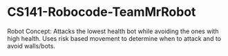 # CS141-Robocode-TeamMrRobot

Robot Concept: Attacks the lowest health bot while avoiding the ones with high health. Uses risk based movement to determine when to attack and to avoid walls/bots. 
